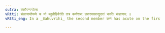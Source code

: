 ```yaml
---
sutra: संज्ञौपम्ययोश्च
vRtti: संज्ञायामौपम्ये च यो बहुव्रीहिर्वर्त्तते तत्र कर्णशब्द उत्तरपदमाद्युदातं भवति संज्ञायाम् ॥
vRtti_eng: In a _Bahuvrihi_ the second member कर्ण has acute on the first syllable, when the compound denotes a Name or a Resemblance.

---
```

